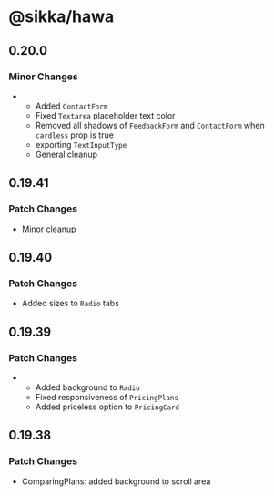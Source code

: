 # @sikka/hawa

## 0.20.0

### Minor Changes

- - Added `ContactForm`
  - Fixed `Textarea` placeholder text color
  - Removed all shadows of `FeedbackForm` and `ContactForm` when `cardless` prop is true
  - exporting `TextInputType`
  - General cleanup

## 0.19.41

### Patch Changes

- Minor cleanup

## 0.19.40

### Patch Changes

- Added sizes to `Radio` tabs

## 0.19.39

### Patch Changes

- - Added background to `Radio`
  - Fixed responsiveness of `PricingPlans`
  - Added priceless option to `PricingCard`

## 0.19.38

### Patch Changes

- ComparingPlans: added background to scroll area

